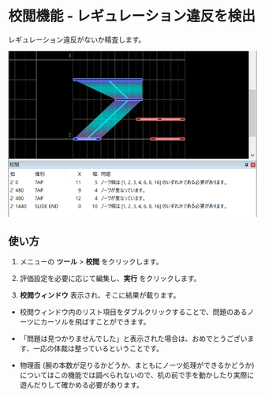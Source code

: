 # 校閲機能 - レギュレーション違反を検出

レギュレーション違反がないか精査します。  

![](../../img/help-proofread.png)



## 使い方

1. メニューの **ツール** > **校閲** をクリックします。

2. 評価設定を必要に応じて編集し、**実行** をクリックします。

3. **校閲ウィンドウ** 表示され、そこに結果が載ります。



* 校閲ウィンドウ内のリスト項目をダブルクリックすることで、問題のあるノーツにカーソルを飛ばすことができます。

* 「問題は見つかりませんでした」と表示された場合は、おめでとうございます、一応の体裁は整っているということです。

* 物理面 (腕の本数が足りるかどうか、まともにノーツ処理ができるかどうか) についてはこの機能では調べられないので、机の前で手を動かしたり実際に遊んだりして確かめる必要があります。

